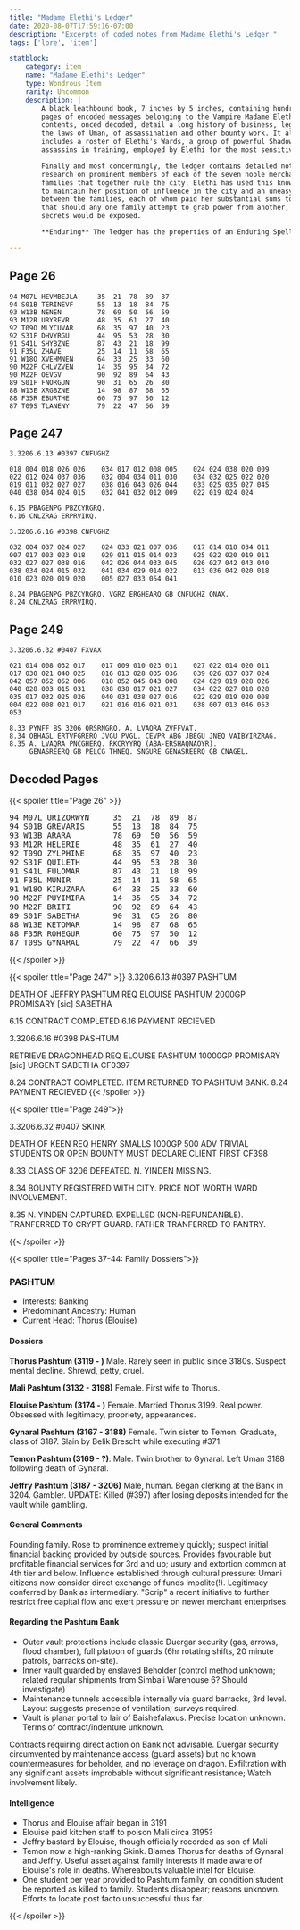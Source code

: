 ```yaml
---
title: "Madame Elethi's Ledger"
date: 2020-08-07T17:59:16-07:00
description: "Excerpts of coded notes from Madame Elethi's Ledger."
tags: ['lore', 'item']

statblock:
    category: item
    name: "Madame Elethi's Ledger"
    type: Wondrous Item
    rarity: Uncommon
    description: |
        A black leathbound book, 7 inches by 5 inches, containing hundreds of
        pages of encoded messages belonging to the Vampire Madame Elethi. Its
        contents, onced decoded, detail a long history of business, legal by
        the laws of Uman, of assassination and other bounty work. It also
        includes a roster of Elethi's Wards, a group of powerful Shadow Dancer
        assassins in training, employed by Elethi for the most sensitive jobs.

        Finally and most concerningly, the ledger contains detailed notes and
        research on prominent members of each of the seven noble merchant
        families that together rule the city. Elethi has used this knowledge
        to maintain her position of influence in the city and an uneasy peace
        between the families, each of whom paid her substantial sums to ensure
        that should any one family attempt to grab power from another, their
        secrets would be exposed.

        **Enduring** The ledger has the properties of an Enduring Spellbook: it, along with anything written on its pages, can't be damaged by fire or immersion in water. In addition, the ledger doesn't deteriorate with age.

---
```


## Page 26

```
94 M07L HEVMBEJLA     35  21  78  89  87
94 S01B TERINEVF      55  13  18  84  75
93 W13B NENEN         78  69  50  56  59
93 M12R URYREVR       48  35  61  27  40
92 T09O MLYCUVAR      68  35  97  40  23
92 S31F DHVYRGU       44  95  53  28  30
91 S41L SHYBZNE       87  43  21  18  99
91 F35L ZHAVE         25  14  11  58  65
91 W18O XVEHMNEN      64  33  25  33  60
90 M22F CHLVZVEN      14  35  95  34  72
90 M22F OEVGV         90  92  89  64  43
89 S01F FNORGUN       90  31  65  26  80
88 W13E XRGBZNE       14  98  87  68  65
88 F35R EBURTHE       60  75  97  50  12
87 T09S TLANENY       79  22  47  66  39
```

## Page 247
```
3.3206.6.13 #0397 CNFUGHZ

018 004 018 026 026    034 017 012 008 005    024 024 038 020 009
022 012 024 037 036    032 004 034 011 030    034 032 025 022 020
019 011 032 027 027    038 016 043 026 044    033 025 035 027 045
040 038 034 024 015    032 041 032 012 009    022 019 024 024

6.15 PBAGENPG PBZCYRGRQ.
6.16 CNLZRAG ERPRVIRQ.

3.3206.6.16 #0398 CNFUGHZ

032 004 037 024 027    024 033 021 007 036    017 014 018 034 011
007 017 003 023 018    029 011 015 014 023    025 022 020 019 011
032 027 027 038 016    042 026 044 033 045    026 027 042 043 040
038 034 024 015 032    041 034 029 014 022    013 036 042 020 018
010 023 020 019 020    005 027 033 054 041

8.24 PBAGENPG PBZCYRGRQ. VGRZ ERGHEARQ GB CNFUGHZ ONAX.
8.24 CNLZRAG ERPRVIRQ.
```

## Page 249

```
3.3206.6.32 #0407 FXVAX

021 014 008 032 017    017 009 010 023 011    027 022 014 020 011
017 030 021 040 025    016 013 028 035 036    039 026 037 037 024
042 057 052 052 006    018 052 045 043 008    024 029 019 028 026
040 028 003 015 031    038 038 017 021 027    034 022 027 018 028
035 017 032 025 026    040 031 038 027 016    022 029 019 020 008
004 022 008 021 017    021 016 016 021 031    038 007 013 046 053
053

8.33 PYNFF BS 3206 QRSRNGRQ. A. LVAQRA ZVFFVAT.
8.34 OBHAGL ERTVFGRERQ JVGU PVGL. CEVPR ABG JBEGU JNEQ VAIBYIRZRAG.
8.35 A. LVAQRA PNCGHERQ. RKCRYYRQ (ABA-ERSHAQNAOYR).
     GENASREERQ GB PELCG THNEQ. SNGURE GENASREERQ GB CNAGEL.
```

## Decoded Pages

{{< spoiler title="Page 26" >}}
<pre>
94 M07L URIZORWYN     35  21  78  89  87
94 S01B GREVARIS      55  13  18  84  75
93 W13B ARARA         78  69  50  56  59
93 M12R HELERIE       48  35  61  27  40
92 T09O ZYLPHINE      68  35  97  40  23
92 S31F QUILETH       44  95  53  28  30
91 S41L FULOMAR       87  43  21  18  99
91 F35L MUNIR         25  14  11  58  65
91 W18O KIRUZARA      64  33  25  33  60
90 M22F PUYIMIRA      14  35  95  34  72
90 M22F BRITI         90  92  89  64  43
89 S01F SABETHA       90  31  65  26  80
88 W13E KETOMAR       14  98  87  68  65
88 F35R ROHEGUR       60  75  97  50  12
87 T09S GYNARAL       79  22  47  66  39
</pre>
{{< /spoiler >}}

{{< spoiler title="Page 247" >}}
3.3206.6.13 #0397 PASHTUM

DEATH OF JEFFRY PASHTUM REQ ELOUISE PASHTUM
2000GP PROMISARY [sic] SABETHA

6.15 CONTRACT COMPLETED
6.16 PAYMENT RECIEVED

3.3206.6.16 #0398 PASHTUM

RETRIEVE DRAGONHEAD REQ ELOUISE PASHTUM
10000GP PROMISARY [sic] URGENT SABETHA CF0397
 
8.24 CONTRACT COMPLETED. ITEM RETURNED TO PASHTUM BANK.
8.24 PAYMENT RECIEVED
{{< /spoiler >}}

{{< spoiler title="Page 249">}}

3.3206.6.32 #0407 SKINK

DEATH OF KEEN REQ HENRY SMALLS 1000GP 500 ADV TRIVIAL STUDENTS OR OPEN BOUNTY MUST DECLARE CLIENT FIRST CF398

8.33 CLASS OF 3206 DEFEATED. N. YINDEN MISSING.

8.34 BOUNTY REGISTERED WITH CITY. PRICE NOT WORTH WARD INVOLVEMENT.

8.35 N. YINDEN CAPTURED. EXPELLED (NON-REFUNDANBLE). TRANFERRED TO CRYPT GUARD. FATHER TRANFERRED TO PANTRY.

{{< /spoiler >}}


{{< spoiler title="Pages 37-44: Family Dossiers">}}
### PASHTUM

* Interests: Banking
* Predominant Ancestry: Human
* Current Head: Thorus (Elouise)

#### Dossiers

**Thorus Pashtum (3119 - )** Male. Rarely seen in public since 3180s. Suspect mental decline. Shrewd, petty, cruel.

**Mali Pashtum (3132 - 3198)** Female. First wife to Thorus.

**Elouise Pashtum (3174 - )** Female. Married Thorus 3199. Real power. Obsessed with legitimacy, propriety, appearances.

**Gynaral Pashtum (3167 - 3188)** Female. Twin sister to Temon. Graduate, class of 3187. Slain by Belik Brescht while executing #371.

**Temon Pashtum (3169 - ?)**: Male. Twin brother to Gynaral. Left Uman 3188 following death of Gynaral.

**Jeffry Pashtum (3187 - 3206)** Male, human. Began clerking at the Bank in 3204. Gambler. UPDATE: Killed (#397) after losing deposits intended for the vault while gambling.

#### General Comments

Founding family. Rose to prominence extremely quickly; suspect initial financial backing provided by outside sources. Provides favourable but profitable financial services for 3rd and up; usury and extortion common at 4th tier and below. Influence established through cultural pressure: Umani citizens now consider direct exchange of funds impolite(!). Legitimacy conferred by Bank as intermediary. "Scrip" a recent initiative to further restrict free capital flow and exert pressure on newer merchant enterprises.

#### Regarding the Pashtum Bank

* Outer vault protections include classic Duergar security (gas, arrows, flood chamber), full platoon of guards (6hr rotating shifts, 20 minute patrols, barracks on-site).
* Inner vault guarded by enslaved Beholder (control method unknown; related regular shipments from Simbali Warehouse 6? Should investigate)
* Maintenance tunnels accessible internally via guard barracks, 3rd level. Layout suggests presence of ventilation; surveys required.
* Vault is planar portal to lair of Baishefalaxus. Precise location unknown. Terms of contract/indenture unknown.
    
Contracts requiring direct action on Bank not advisable. Duergar security circumvented by maintenance access (guard assets) but no known countermeasures for beholder, and no leverage on dragon. Exfiltration with any significant assets improbable without significant resistance; Watch involvement likely.

#### Intelligence

* Thorus and Elouise affair began in 3191 
* Elouise paid kitchen staff to poison Mali circa 3195?
* Jeffry bastard by Elouise, though officially recorded as son of Mali
* Temon now a high-ranking Skink. Blames Thorus for deaths of Gynaral and Jeffry. Useful asset against family interests if made aware of Elouise's role in deaths. Whereabouts valuable intel for Elouise.
* One student per year provided to Pashtum family, on condition student be reported as killed to family. Students disappear; reasons unknown. Efforts to locate post facto unsuccessful thus far.


<!-- 
Brescht: born 3147
parents died 3188

MYRNDOTTIR

SIMBALI

BRECHT

RASMUSSON

NACKLEBUN

FULLFOOT

-->

{{< /spoiler >}}

